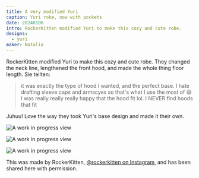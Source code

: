 ```yaml
---
title: A very modified Yuri
caption: Yuri robe, now with pockets
date: 20240106
intro: RockerKitten modified Yuri to make this cozy and cute robe.
designs:
  - yuri
maker: Natalia
---
```


RockerKitten modified Yuri to make this cozy and cute robe. They changed the neck line, lengthened the front hood, and made the whole thing floor length. Sie teilten:

> it was exactly the type of hood I wanted, and the perfect base. I hate drafting sleeve caps and armscyes so that's what I use the most of 😄
> I was really really really happy that the hood fit lol. I NEVER find hoods that fit

Juhuu! Love the way they took Yuri's base design and made it their own.

![A work in progress view](https://imagedelivery.net/ouSuR9yY1bHt-fuAokSA5Q/showcase-a-very-modified-yuri-1/public "A work in progress view")

![A work in progress view](https://imagedelivery.net/ouSuR9yY1bHt-fuAokSA5Q/showcase-a-very-modified-yuri-2/public "A work in progress view")

![A work in progress view](https://imagedelivery.net/ouSuR9yY1bHt-fuAokSA5Q/showcase-a-very-modified-yuri-3/public "A work in progress view")

This was made by RockerKitten, [@rockerkitten on Instagram](https://www.instagram.com/rockerkitten/), and has been shared here with permission.
